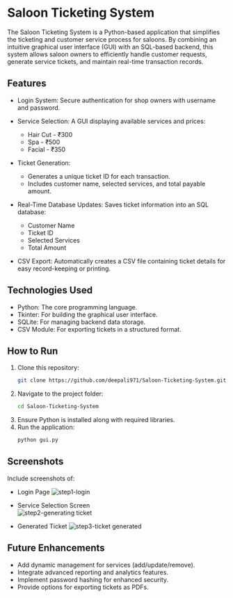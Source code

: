 # Saloon Ticketing System
The Saloon Ticketing System is a Python-based application that simplifies the ticketing and customer service process for saloons. By combining an intuitive graphical user interface (GUI) with an SQL-based backend, this system allows saloon owners to efficiently handle customer requests, generate service tickets, and maintain real-time transaction records.

## Features
- Login System: Secure authentication for shop owners with username and password.
- Service Selection: A GUI displaying available services and prices:
  - Hair Cut - ₹300
  - Spa - ₹500
  - Facial - ₹350
- Ticket Generation:
  - Generates a unique ticket ID for each transaction.
  - Includes customer name, selected services, and total payable amount.

- Real-Time Database Updates: Saves ticket information into an SQL database:
  - Customer Name
  - Ticket ID
  - Selected Services
  - Total Amount
- CSV Export: Automatically creates a CSV file containing ticket details for easy record-keeping or printing.

## Technologies Used
- Python: The core programming language.
- Tkinter: For building the graphical user interface.
- SQLite: For managing backend data storage.
- CSV Module: For exporting tickets in a structured format.

## How to Run
1. Clone this repository:
   ```bash
   git clone https://github.com/deepali971/Saloon-Ticketing-System.git
   ```
2. Navigate to the project folder:
   ```bash
   cd Saloon-Ticketing-System
   ```
3. Ensure Python is installed along with required libraries.
4. Run the application:
   ```bash
   python gui.py
   ```

## Screenshots
Include screenshots of:
- Login Page
  ![step1-login](https://github.com/user-attachments/assets/7a8688fe-6b96-479a-bd32-772d6e1328e4)

- Service Selection Screen  
![step2-generating ticket](https://github.com/user-attachments/assets/bdfcc0b6-2503-4803-aa13-b804956f139a)

- Generated Ticket
 ![step3-ticket generated](https://github.com/user-attachments/assets/bdce4d19-63b5-4645-a254-6702907a22a7)

## Future Enhancements
- Add dynamic management for services (add/update/remove).
- Integrate advanced reporting and analytics features.
- Implement password hashing for enhanced security.
- Provide options for exporting tickets as PDFs.




